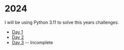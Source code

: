 # 2024

I will be using Python 3.11 to solve this years challenges.

- [Day 1](https://github.com/SimonMably/advent_of_code/blob/main/2024/day_1.py)
- [Day 2](https://github.com/SimonMably/advent_of_code/blob/main/2024/day_2.py)
- [Day 3](https://github.com/SimonMably/advent_of_code/blob/main/2024/day_3.py) -- Incomplete
